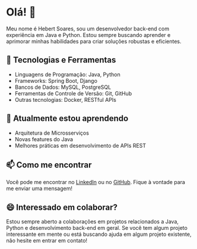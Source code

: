 # Olá! 👋

Meu nome é Hebert Soares, sou um desenvolvedor back-end com experiência em Java e Python. Estou sempre buscando aprender e aprimorar minhas habilidades para criar soluções robustas e eficientes.

## 🔧 Tecnologias e Ferramentas

- Linguagens de Programação: Java, Python
- Frameworks: Spring Boot, Django
- Bancos de Dados: MySQL, PostgreSQL
- Ferramentas de Controle de Versão: Git, GitHub
- Outras tecnologias: Docker, RESTful APIs

## 🌱 Atualmente estou aprendendo

- Arquitetura de Microsserviços
- Novas features do Java
- Melhores práticas em desenvolvimento de APIs REST

## 📫 Como me encontrar

Você pode me encontrar no [LinkedIn](https://www.linkedin.com/in/hebert-soares-859084243/) ou no [GitHub](https://github.com/HebertFSoares). Fique à vontade para me enviar uma mensagem!

## 😄 Interessado em colaborar?

Estou sempre aberto a colaborações em projetos relacionados a Java, Python e desenvolvimento back-end em geral. Se você tem algum projeto interessante em mente ou está buscando ajuda em algum projeto existente, não hesite em entrar em contato!

